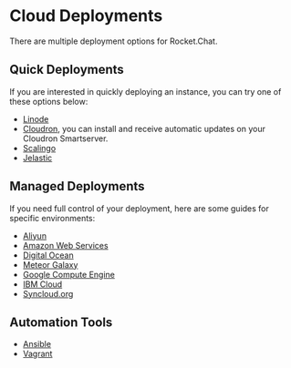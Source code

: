 # Cloud Deployments

There are multiple deployment options for Rocket.Chat.

## Quick Deployments

If you are interested in quickly deploying an instance, you can try one of these options below:

* [Linode](https://apps.sandstorm.io/app/vfnwptfn02ty21w715snyyczw0nqxkv3jvawcah10c6z7hj1hnu0)
* [Cloudron](https://cloudron.io/appstore.html#chat.rocket.cloudronapp), you can install and receive automatic updates on your Cloudron Smartserver.
* [Scalingo](../other-deployment-methods/nonofficial-methods/scalingo.md)
* [Jelastic](../other-deployment-methods/nonofficial-methods/jelastic.md)

## Managed Deployments

If you need full control of your deployment, here are some guides for specific environments:

* [Aliyun](../other-deployment-methods/nonofficial-methods/aliyun.md)
* [Amazon Web Services](../aws.md)
* [Digital Ocean](digitalocean.md)
* [Meteor Galaxy](../other-deployment-methods/nonofficial-methods/galaxy.md)
* [Google Compute Engine](google-compute-engine.md)
* [IBM Cloud](ibm-cloud.md)
* [Syncloud.org](../other-deployment-methods/nonofficial-methods/syncloud.md)

## Automation Tools

* [Ansible](../../scaling-rocket.chat/automation-tools/ansible.md)
* [Vagrant](../../scaling-rocket.chat/automation-tools/vagrant.md)
